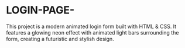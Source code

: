 # LOGIN-PAGE-
This project is a modern animated login form built with HTML &amp; CSS. It features a glowing neon effect with animated light bars surrounding the form, creating a futuristic and stylish design.
